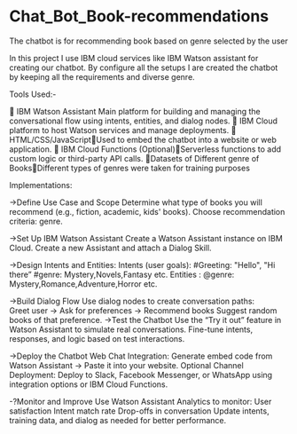 # Chat_Bot_Book-recommendations
The chatbot is for recommending book based on genre selected by the user


In this project I use IBM cloud services like IBM Watson assistant for creating our chatbot. By configure all the setups I are created the chatbot by keeping all the requirements and diverse genre.

Tools Used:-

🔹 IBM Watson Assistant 
Main platform for building and managing the conversational flow using intents, entities, and dialog nodes.
🔹 IBM Cloud platform to host Watson services and manage deployments.
🔹 HTML/CSS/JavaScriptUsed to embed the chatbot into a website or web application.
🔹 IBM Cloud Functions (Optional)Serverless functions to add custom logic or third-party API calls.
🔹Datasets of Different genre of BooksDifferent types of genres were taken for training purposes

Implementations:

->Define Use Case and Scope
Determine what type of books you will recommend (e.g., fiction, academic, kids' books).
Choose recommendation criteria: genre.

->Set Up IBM Watson Assistant
Create a Watson Assistant instance on IBM Cloud.
Create a new Assistant and attach a Dialog Skill.

->Design Intents and Entities:
Intents (user goals): 
	#Greeting: "Hello", "Hi there”
	#genre: Mystery,Novels,Fantasy etc.
Entities :
	@genre: Mystery,Romance,Adventure,Horror etc.

->Build Dialog Flow
Use dialog nodes to create conversation paths:	
	Greet user → Ask for preferences → Recommend books
	Suggest random books of that preference.
->Test the Chatbot
Use the “Try it out” feature in Watson Assistant to simulate real conversations.
Fine-tune intents, responses, and logic based on test interactions.

->Deploy the Chatbot
Web Chat Integration:
Generate embed code from Watson Assistant → Paste it into your website.
Optional Channel Deployment:
Deploy to Slack, Facebook Messenger, or WhatsApp using integration options or IBM Cloud Functions.


-?Monitor and Improve
Use Watson Assistant Analytics to monitor:
User satisfaction
Intent match rate
Drop-offs in conversation
Update intents, training data, and dialog as needed for better performance.
